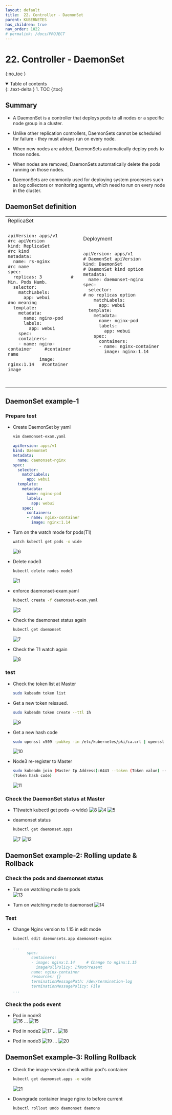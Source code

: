 ```yaml
---
layout: default
title:  22. Controller - DaemonSet
parent: KUBERNETES
has_children: true
nav_order: 1022
# permalink: /docs/PROJECT
---
```


# 22. Controller - DaemonSet

{:no_toc }

<details open markdown="block">  
  <summary>
    Table of contents
  </summary>
  {: .text-delta }
1. TOC  
{:toc}
</details>

## Summary  

* A DaemonSet is a controller that deploys pods to all nodes or a specific node group in a cluster.

* Unlike other replication controllers, DaemonSets cannot be scheduled for failure - they must always run on every node.

* When new nodes are added, DaemonSets automatically deploy pods to those nodes.

* When nodes are removed, DaemonSets automatically delete the pods running on those nodes.

* DaemonSets are commonly used for deploying system processes such as log collectors or monitoring agents, which need to run on every node in the cluster.

## DaemonSet definition

<table>
  <tr>
    <td>ReplicaSet
      <pre>
        <code class="language-yaml">
apiVersion: apps/v1     #rc apiVersion
kind: ReplicaSet        #rc kind
metadata:
  name: rs-nginx        #rc name
spec:
  replicas: 3           # Min. Pods Numb.
  selector:
    matchLabels:
      app: webui        #no meaning
  template:
    metadata:
      name: nginx-pod
      labels:
        app: webui
    spec:
    containers:
    - name: nginx-container     #container name
            image: nginx:1.14   #container image
        </code>
      </pre>
    </td>
    <td>Deployment
      <pre>
        <code class="language-yaml">
apiVersion: apps/v1                # DaemonSet apiVersion
kind: DaemonSet                    # DaemonSet kind option
metadata:
  name: daemonset-nginx
spec:
  selector:                        # no replicas option
    matchLabels:
      app: webui
  template:
    metadata:
      name: nginx-pod
      labels:
        app: webui
    spec:
      containers:
      - name: nginx-container
        image: nginx:1.14
        </code>
      </pre>
    </td>
  </tr>
</table>

## DaemonSet example-1

### Prepare test

* Create DaemonSet by yaml  

  ```bash
  vim daemonset-exam.yaml
  ```

  ```yaml
  apiVersion: apps/v1
  kind: DaemonSet
  metadata:
    name: daemonset-nginx
  spec:
    selector:
      matchLabels:
        app: webui
    template:
      metadata:
        name: nginx-pod 
        labels:
          app: webui
      spec:
        containers:
        - name: nginx-container
          image: nginx:1.14
  ```

* Turn on the watch mode for pods(T1)  

  ```bash
  watch kubectl get pods -o wide
  ```

  ![6](/docs/KUBERNETES/22.DaemonSet/pics/6.png)

* Delete node3

  ```bash
  kubectl delete nodes node3
  ```

  ![1](/docs/KUBERNETES/22.DaemonSet/pics/1.png)

* enforce daemonset-exam.yaml

  ```bash
  kubectl create -f daemonset-exam.yaml
  ```

  ![2](/docs/KUBERNETES/22.DaemonSet/pics/2.png)

* Check the daemonset status again

  ```bash
  kubectl get daemonset
  ```  

  ![7](/docs/KUBERNETES/22.DaemonSet/pics/7.png)

* Check the T1 watch again

  ![8](/docs/KUBERNETES/22.DaemonSet/pics/8.png)

### test

* Check the token list at Master

  ```bash
  sudo kubeadm token list
  ```

* Get a new token reissued.

  ```bash
  sudo kubeadm token create --ttl 1h
  ```

  ![9](/docs/KUBERNETES/22.DaemonSet/pics/9.png)

* Get a new hash code

  ```bash
  sudo openssl x509 -pubkey -in /etc/kubernetes/pki/ca.crt | openssl rsa -pubin -outform der 2>/dev/null | openssl dgst -sha256 -hex | sed 's/^.* //'
  ```

  ![10](/docs/KUBERNETES/22.DaemonSet/pics/10.png)
  
* Node3 re-register to Master  

  ```bash
  sudo kubeadm join (Master Ip Address):6443 --token (Token value) --discovery-token-ca-cert-hash sha256:
  (Token hash code)
  ```

  ![11](/docs/KUBERNETES/22.DaemonSet/pics/11.png)

### Check the DaemonSet status at Master  

* T1(watch kubectl get pods -o wide)
  ![8](/docs/KUBERNETES/22.DaemonSet/pics/8.png)
  ![4](/docs/KUBERNETES/22.DaemonSet/pics/4.png)
  ![5](/docs/KUBERNETES/22.DaemonSet/pics/5.png)

* deamonset status  

  ```bash
  kubectl get daemonset.apps
  ```

  ![7](/docs/KUBERNETES/22.DaemonSet/pics/7.png)
  ![12](/docs/KUBERNETES/22.DaemonSet/pics/12.png)

## DaemonSet example-2: Rolling update & Rollback  

### Check the pods and daemonset status

* Turn on watching mode to pods  
  ![13](/docs/KUBERNETES/22.DaemonSet/pics/13.png)

* Turn on watching mode to daemonset
  ![14](/docs/KUBERNETES/22.DaemonSet/pics/14.png)

### Test  

* Change Nginx version to 1.15 in edit mode

  ```bash
  kubectl edit daemonsets.app daemonset-nginx
  ```

  ```yml
  ...
        spec:
          containers:
          - image: nginx:1.14     # Change to nginx:1.15
            imagePullPolicy: IfNotPresent
          name: nginx-container
          resources: {}
          terminationMessagePath: /dev/termination-log
          terminationMessagePolicy: File
  ...
  ```

  <!-- {% include youtube.html id="dFSNPm7xC6Y" %}

  <div class="video-container embed-responsive embed-responsive-16by9">
    <iframe src="" frameborder="0" allowfullscreen></iframe>
  </div> -->

### Check the pods event

* Pod in node3  
  ![16](/docs/KUBERNETES/22.DaemonSet/pics/16.png)
  ...
  ![15](/docs/KUBERNETES/22.DaemonSet/pics/15.png)

* Pod in node2
  ![17](/docs/KUBERNETES/22.DaemonSet/pics/17.png)
  ...
  ![18](/docs/KUBERNETES/22.DaemonSet/pics/18.png)

* Pod in node3
  ![19](/docs/KUBERNETES/22.DaemonSet/pics/19.png)
  ...
  ![20](/docs/KUBERNETES/22.DaemonSet/pics/20.png)

## DaemonSet example-3: Rolling Rollback  

* Check the image version check within pod's container  

  ```bash
  kubectl get daemonset.apps -o wide
  ```

  ![21](/docs/KUBERNETES/22.DaemonSet/pics/21.png
  )
* Downgrade container image nginx to before current

  ```bash
  kubectl rollout undo daemonset daemons